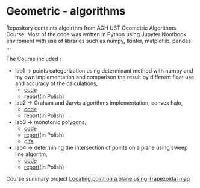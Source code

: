 # Geometric - algorithms
Repository containts algoirthm from AGH UST Geometric Algorithms Course. 
Most of the code was written in Python using Jupyter Nootbook enviroment with use of libraries such as numpy, tkinter, matplotlib, pandas ...

The Course included :
- lab1 -> points categorization using determinant method with numpy and my own implementation and comparison the result by different float use and accuracy of the calculations,
  - [code](https://github.com/mcjwsn/Geometric-algorithms/blob/main/lab1/kod_sprawozdanie_1.ipynb)
  - [report](https://github.com/mcjwsn/Geometric-algorithms/blob/main/lab1/Algorytmy%20Geometyczne%20Sprawozdanie%201.pdf)(in Polish)
- lab2 -> Graham and Jarvis algorithms implementation, convex halo,
  - [code](https://github.com/mcjwsn/Geometric-algorithms/blob/main/lab2/Wi%C5%9Bniewski_kod_2.ipynb)
  - [report](https://github.com/mcjwsn/Geometric-algorithms/blob/main/lab2/Wi%C5%9Bniewski_2_spr.pdf)(in Polish)
- lab3 -> monotonic polygons,
    - [code](https://github.com/mcjwsn/Geometric-algorithms/blob/main/lab3/Wi%C5%9Bniewski_kod_3.ipynb)
    - [report](https://github.com/mcjwsn/Geometric-algorithms/blob/main/lab3/Wi%C5%9Bniewski_spr_3.pdf)(in Polish)
    - [gifs](https://github.com/mcjwsn/Geometric-algorithms/blob/main/lab3/Wi%C5%9Bniewski_GIFy_3.zip)
- lab4 -> determining the intersection of points on a plane using sweep line algoritm,
  - [code](https://github.com/mcjwsn/Geometric-algorithms/blob/main/lab4/Wi%C5%9Bniewski_4_kod.ipynb)
  - [report](https://github.com/mcjwsn/Geometric-algorithms/blob/main/lab4/Wi%C5%9Bniewski_4.pdf)(in Polish)
 
Course summary project [Locating point on a plane using Trapezoidal map](https://github.com/mcjwsn/Lokalizacja_punktu_na_plaszczynznie_przy_uzyciu_metody_trapezowej)
